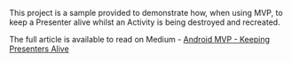 This project is a sample provided to demonstrate how, when using MVP, to keep a Presenter alive whilst an Activity is being destroyed and recreated.

The full article is available to read on Medium - [Android MVP - Keeping Presenters Alive](https://medium.com/@trionkidnapper/android-mvp-keeping-presenters-alive-a91b9e080761#.5ylxa64v6)
